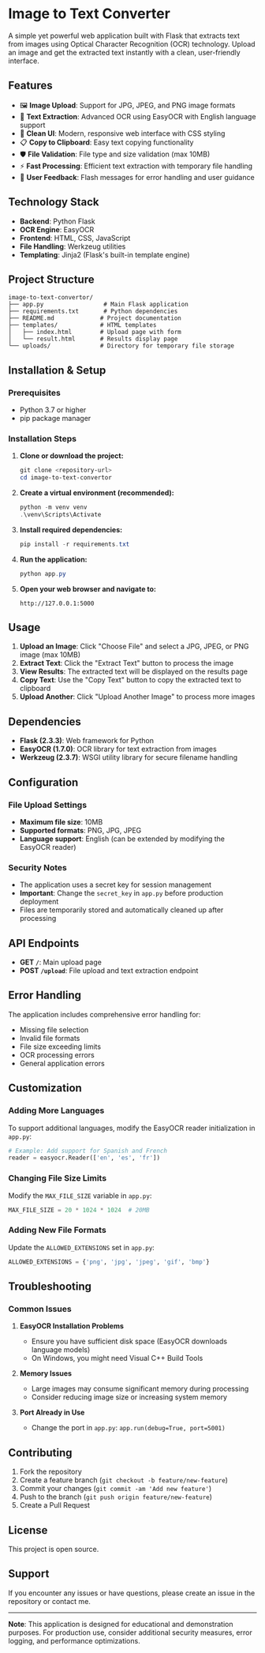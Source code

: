 # Image to Text Converter

A simple yet powerful web application built with Flask that extracts text from images using Optical Character Recognition (OCR) technology. Upload an image and get the extracted text instantly with a clean, user-friendly interface.

## Features

- 🖼️ **Image Upload**: Support for JPG, JPEG, and PNG image formats
- 📝 **Text Extraction**: Advanced OCR using EasyOCR with English language support
- 🎨 **Clean UI**: Modern, responsive web interface with CSS styling
- 📋 **Copy to Clipboard**: Easy text copying functionality
- 🛡️ **File Validation**: File type and size validation (max 10MB)
- ⚡ **Fast Processing**: Efficient text extraction with temporary file handling
- 💬 **User Feedback**: Flash messages for error handling and user guidance

## Technology Stack

- **Backend**: Python Flask
- **OCR Engine**: EasyOCR
- **Frontend**: HTML, CSS, JavaScript
- **File Handling**: Werkzeug utilities
- **Templating**: Jinja2 (Flask's built-in template engine)

## Project Structure

```
image-to-text-convertor/
├── app.py                 # Main Flask application
├── requirements.txt       # Python dependencies
├── README.md             # Project documentation
├── templates/            # HTML templates
│   ├── index.html        # Upload page with form
│   └── result.html       # Results display page
└── uploads/              # Directory for temporary file storage
```

## Installation & Setup

### Prerequisites

- Python 3.7 or higher
- pip package manager

### Installation Steps

1. **Clone or download the project:**
   ```powershell
   git clone <repository-url>
   cd image-to-text-convertor
   ```

2. **Create a virtual environment (recommended):**
   ```powershell
   python -m venv venv
   .\venv\Scripts\Activate
   ```

3. **Install required dependencies:**
   ```powershell
   pip install -r requirements.txt
   ```

4. **Run the application:**
   ```powershell
   python app.py
   ```

5. **Open your web browser and navigate to:**
   ```
   http://127.0.0.1:5000
   ```

## Usage

1. **Upload an Image**: Click "Choose File" and select a JPG, JPEG, or PNG image (max 10MB)
2. **Extract Text**: Click the "Extract Text" button to process the image
3. **View Results**: The extracted text will be displayed on the results page
4. **Copy Text**: Use the "Copy Text" button to copy the extracted text to clipboard
5. **Upload Another**: Click "Upload Another Image" to process more images

## Dependencies

- **Flask (2.3.3)**: Web framework for Python
- **EasyOCR (1.7.0)**: OCR library for text extraction from images
- **Werkzeug (2.3.7)**: WSGI utility library for secure filename handling

## Configuration

### File Upload Settings
- **Maximum file size**: 10MB
- **Supported formats**: PNG, JPG, JPEG
- **Language support**: English (can be extended by modifying the EasyOCR reader)

### Security Notes
- The application uses a secret key for session management
- **Important**: Change the `secret_key` in `app.py` before production deployment
- Files are temporarily stored and automatically cleaned up after processing

## API Endpoints

- **GET `/`**: Main upload page
- **POST `/upload`**: File upload and text extraction endpoint

## Error Handling

The application includes comprehensive error handling for:
- Missing file selection
- Invalid file formats
- File size exceeding limits
- OCR processing errors
- General application errors

## Customization

### Adding More Languages
To support additional languages, modify the EasyOCR reader initialization in `app.py`:
```python
# Example: Add support for Spanish and French
reader = easyocr.Reader(['en', 'es', 'fr'])
```

### Changing File Size Limits
Modify the `MAX_FILE_SIZE` variable in `app.py`:
```python
MAX_FILE_SIZE = 20 * 1024 * 1024  # 20MB
```

### Adding New File Formats
Update the `ALLOWED_EXTENSIONS` set in `app.py`:
```python
ALLOWED_EXTENSIONS = {'png', 'jpg', 'jpeg', 'gif', 'bmp'}
```

## Troubleshooting

### Common Issues

1. **EasyOCR Installation Problems**
   - Ensure you have sufficient disk space (EasyOCR downloads language models)
   - On Windows, you might need Visual C++ Build Tools

2. **Memory Issues**
   - Large images may consume significant memory during processing
   - Consider reducing image size or increasing system memory

3. **Port Already in Use**
   - Change the port in `app.py`: `app.run(debug=True, port=5001)`

## Contributing

1. Fork the repository
2. Create a feature branch (`git checkout -b feature/new-feature`)
3. Commit your changes (`git commit -am 'Add new feature'`)
4. Push to the branch (`git push origin feature/new-feature`)
5. Create a Pull Request

## License

This project is open source.

## Support

If you encounter any issues or have questions, please create an issue in the repository or contact me.

---

**Note**: This application is designed for educational and demonstration purposes. For production use, consider additional security measures, error logging, and performance optimizations.
